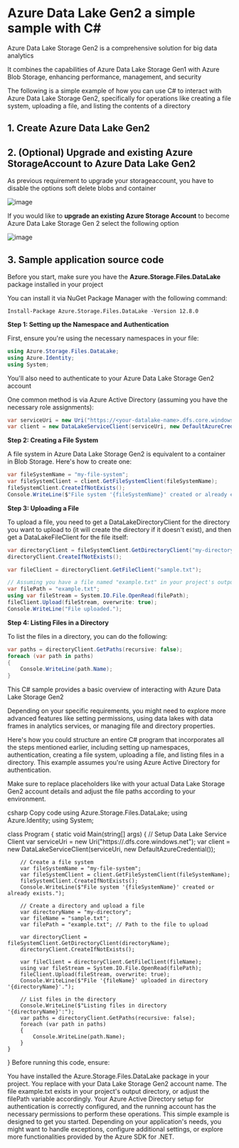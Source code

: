# Azure Data Lake Gen2 a simple sample with C#

Azure Data Lake Storage Gen2 is a comprehensive solution for big data analytics

It combines the capabilities of Azure Data Lake Storage Gen1 with Azure Blob Storage, enhancing performance, management, and security

The following is a simple example of how you can use C# to interact with Azure Data Lake Storage Gen2, specifically for operations like creating a file system, uploading a file, and listing the contents of a directory

## 1. Create Azure Data Lake Gen2




## 2. (Optional) Upgrade and existing Azure StorageAccount to Azure Data Lake Gen2

As previous requirement to upgrade your storageaccount, you have to disable the options soft delete blobs and container

![image](https://github.com/luiscoco/Azure_Data_Lake_Gen2/assets/32194879/b24c84f4-3c41-4287-92a8-67df93cf5dc0)


If you would like to **upgrade an existing Azure Storage Account** to become Azure Data Lake Storage Gen 2 select the following option

![image](https://github.com/luiscoco/Azure_Services_review/assets/32194879/12443c6b-9ff2-4e6a-a9eb-dd5451379632)

## 3. Sample application source code



Before you start, make sure you have the **Azure.Storage.Files.DataLake** package installed in your project

You can install it via NuGet Package Manager with the following command:

```
Install-Package Azure.Storage.Files.DataLake -Version 12.8.0
```

**Step 1: Setting up the Namespace and Authentication**

First, ensure you're using the necessary namespaces in your file:

```csharp
using Azure.Storage.Files.DataLake;
using Azure.Identity;
using System;
```

You'll also need to authenticate to your Azure Data Lake Storage Gen2 account

One common method is via Azure Active Directory (assuming you have the necessary role assignments):

```csharp
var serviceUri = new Uri("https://<your-datalake-name>.dfs.core.windows.net");
var client = new DataLakeServiceClient(serviceUri, new DefaultAzureCredential());
```

**Step 2: Creating a File System**

A file system in Azure Data Lake Storage Gen2 is equivalent to a container in Blob Storage. Here's how to create one:

```csharp
var fileSystemName = "my-file-system";
var fileSystemClient = client.GetFileSystemClient(fileSystemName);
fileSystemClient.CreateIfNotExists();
Console.WriteLine($"File system '{fileSystemName}' created or already exists.");
```

**Step 3: Uploading a File**

To upload a file, you need to get a DataLakeDirectoryClient for the directory you want to upload to (it will create the directory if it doesn't exist), and then get a DataLakeFileClient for the file itself:

```csharp
var directoryClient = fileSystemClient.GetDirectoryClient("my-directory");
directoryClient.CreateIfNotExists();

var fileClient = directoryClient.GetFileClient("sample.txt");

// Assuming you have a file named "example.txt" in your project's output directory
var filePath = "example.txt";
using var fileStream = System.IO.File.OpenRead(filePath);
fileClient.Upload(fileStream, overwrite: true);
Console.WriteLine("File uploaded.");
```

**Step 4: Listing Files in a Directory**

To list the files in a directory, you can do the following:

```csharp
var paths = directoryClient.GetPaths(recursive: false);
foreach (var path in paths)
{
    Console.WriteLine(path.Name);
}
```

This C# sample provides a basic overview of interacting with Azure Data Lake Storage Gen2

Depending on your specific requirements, you might need to explore more advanced features like setting permissions, using data lakes with data frames in analytics services, or managing file and directory properties.

 Here's how you could structure an entire C# program that incorporates all the steps mentioned earlier, including setting up namespaces, authentication, creating a file system, uploading a file, and listing files in a directory. This example assumes you're using Azure Active Directory for authentication.

Make sure to replace placeholders like <your-datalake-name> with your actual Data Lake Storage Gen2 account details and adjust the file paths according to your environment.

csharp
Copy code
using Azure.Storage.Files.DataLake;
using Azure.Identity;
using System;

class Program
{
    static void Main(string[] args)
    {
        // Setup Data Lake Service Client
        var serviceUri = new Uri("https://<your-datalake-name>.dfs.core.windows.net");
        var client = new DataLakeServiceClient(serviceUri, new DefaultAzureCredential());

        // Create a file system
        var fileSystemName = "my-file-system";
        var fileSystemClient = client.GetFileSystemClient(fileSystemName);
        fileSystemClient.CreateIfNotExists();
        Console.WriteLine($"File system '{fileSystemName}' created or already exists.");

        // Create a directory and upload a file
        var directoryName = "my-directory";
        var fileName = "sample.txt";
        var filePath = "example.txt"; // Path to the file to upload

        var directoryClient = fileSystemClient.GetDirectoryClient(directoryName);
        directoryClient.CreateIfNotExists();
        
        var fileClient = directoryClient.GetFileClient(fileName);
        using var fileStream = System.IO.File.OpenRead(filePath);
        fileClient.Upload(fileStream, overwrite: true);
        Console.WriteLine($"File '{fileName}' uploaded in directory '{directoryName}'.");

        // List files in the directory
        Console.WriteLine($"Listing files in directory '{directoryName}':");
        var paths = directoryClient.GetPaths(recursive: false);
        foreach (var path in paths)
        {
            Console.WriteLine(path.Name);
        }
    }
}
Before running this code, ensure:

You have installed the Azure.Storage.Files.DataLake package in your project.
You replace <your-datalake-name> with your Data Lake Storage Gen2 account name.
The file example.txt exists in your project's output directory, or adjust the filePath variable accordingly.
Your Azure Active Directory setup for authentication is correctly configured, and the running account has the necessary permissions to perform these operations.
This simple example is designed to get you started. Depending on your application's needs, you might want to handle exceptions, configure additional settings, or explore more functionalities provided by the Azure SDK for .NET.

